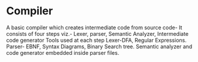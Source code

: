 Compiler
========

A basic compiler which creates intermediate code from source code-
It consists of four steps viz.- Lexer, parser, Semantic Analyzer, Intermediate code generator
Tools used at each step
Lexer-DFA, Regular Expressions.
Parser- EBNF, Syntax Diagrams, Binary Search tree.
Semantic analyzer and code generator embedded inside parser files.
